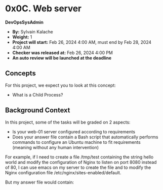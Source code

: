 # 0x0C. Web server

**DevOpsSysAdmin**

- **By:** Sylvain Kalache
- **Weight:** 1
- **Project will start:** Feb 26, 2024 4:00 AM, must end by Feb 28, 2024 4:00 AM
- **Checker was released at:** Feb 26, 2024 4:00 PM
- **An auto review will be launched at the deadline**

## Concepts

For this project, we expect you to look at this concept:

- What is a Child Process?

## Background Context

In this project, some of the tasks will be graded on 2 aspects:

- Is your web-01 server configured according to requirements
- Does your answer file contain a Bash script that automatically performs commands to configure an Ubuntu machine to fit requirements (meaning without any human intervention)

For example, if I need to create a file /tmp/test containing the string hello world and modify the configuration of Nginx to listen on port 8080 instead of 80, I can use emacs on my server to create the file and to modify the Nginx configuration file /etc/nginx/sites-enabled/default.

But my answer file would contain:

```bash
